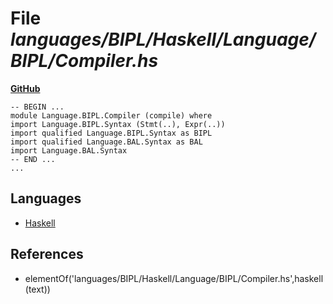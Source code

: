 # File _languages/BIPL/Haskell/Language/BIPL/Compiler.hs_
**[GitHub](https://github.com/softlang/yas/blob/master/languages/BIPL/Haskell/Language/BIPL/Compiler.hs)**
```
-- BEGIN ...
module Language.BIPL.Compiler (compile) where
import Language.BIPL.Syntax (Stmt(..), Expr(..))
import qualified Language.BIPL.Syntax as BIPL
import qualified Language.BAL.Syntax as BAL
import Language.BAL.Syntax
-- END ...
...
```

## Languages
* [Haskell](../languages/Haskell.md)

## References
* elementOf('languages/BIPL/Haskell/Language/BIPL/Compiler.hs',haskell(text))
